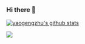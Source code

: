 ### Hi there 👋

<!--
**yaogengzhu/yaogengzhu** is a ✨ _special_ ✨ repository because its `README.md` (this file) appears on your GitHub profile.

Here are some ideas to get you started:

- 🔭 I’m currently working on ...
- 🌱 I’m currently learning ...
- 👯 I’m looking to collaborate on ...
- 🤔 I’m looking for help with ...
- 💬 Ask me about ...
- 📫 How to reach me: ...
- 😄 Pronouns: ...
- ⚡ Fun fact: ...
-->

[![yaogengzhu's github stats](https://github-readme-stats.vercel.app/api?username=yaogengzhu&show_icons=true)](https://github.com/yaogengzhu)

![](https://visitor-badge.glitch.me/badge?page_id=yaogengzhu.yaogengzhu)
